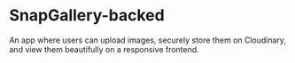 # SnapGallery-backed
An app where users can upload images, securely store them on Cloudinary, and view them beautifully on a responsive frontend.
